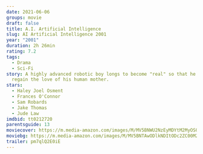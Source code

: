 ```yaml
---
date: 2021-06-06
groups: movie
draft: false
title: A.I. Artificial Intelligence
slug: AI Artificial Intelligence 2001
year: "2001"
duration: 2h 26min
rating: 7.2
tags:
  - Drama
  - Sci-Fi
story: A highly advanced robotic boy longs to become "real" so that he can
  regain the love of his human mother.
stars:
  - Haley Joel Osment
  - Frances O'Connor
  - Sam Robards
  - Jake Thomas
  - Jude Law
imdbid: tt0212720
parentsguide: 13
moviecover: https://m.media-amazon.com/images/M/MV5BNWU2NzEyMDYtM2MyOS00OGM3LWFkNzAtMzRiNzE2ZjU5ZTljXkEyXkFqcGdeQXVyNjU0OTQ0OTY@._V1_FMjpg_UX1000_.jpg
moviebg: https://m.media-amazon.com/images/M/MV5BNTAwODlkNDItODc2ZC00M2EwLWFmM2UtNzkxZGU1MGZlOTdiXkEyXkFqcGdeQXVyMTEzNzczMA@@._V1_FMjpg_UX1280_.jpg
trailer: pm7qlQ2E0iE
---
```

